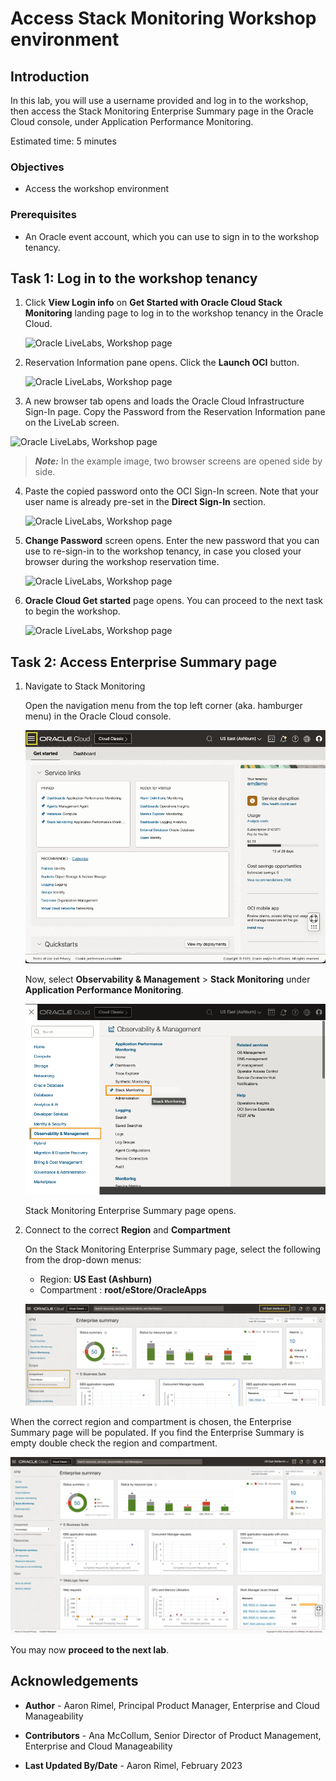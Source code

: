 # Access Stack Monitoring Workshop environment

## Introduction

In this lab, you will use a username provided and log in to the workshop, then access the Stack Monitoring Enterprise Summary page in the Oracle Cloud console, under Application Performance Monitoring.

Estimated time: 5 minutes

### Objectives

* Access the workshop environment

### Prerequisites

* An Oracle event account, which you can use to sign in to the workshop tenancy.


## Task 1: Log in to the workshop tenancy

1. Click **View Login info** on **Get Started with Oracle Cloud Stack Monitoring** landing page to log in to the workshop tenancy in the Oracle Cloud.

   ![Oracle LiveLabs, Workshop page](images/1-0-liveLabs.png " ")

2. Reservation Information pane opens. Click the **Launch OCI** button.

   ![Oracle LiveLabs, Workshop page](images/1-1-liveLabs.png " ")

3. A new browser tab opens and loads the Oracle Cloud Infrastructure Sign-In page. Copy the Password from the Reservation Information pane on the LiveLab screen.

  ![Oracle LiveLabs, Workshop page](images/1-2-liveLabs.png " ")
  >***Note:*** In the example image, two browser screens are opened side by side.

4. Paste the copied password onto the OCI Sign-In screen. Note that your user name is already pre-set in the **Direct Sign-In** section.

   ![Oracle LiveLabs, Workshop page](images/1-3-liveLabs.png " ")

5. **Change Password** screen opens. Enter the new password that you can use to re-sign-in to the workshop tenancy, in case you closed your browser during the workshop reservation time.

   ![Oracle LiveLabs, Workshop page](images/1-4-liveLabs.png " ")

6. **Oracle Cloud Get started** page opens. You can proceed to the next task to begin the workshop.

   ![Oracle LiveLabs, Workshop page](images/1-5-liveLabs.png " ")

## Task 2: Access Enterprise Summary page


1. Navigate to Stack Monitoring
   
   Open the navigation menu from the top left corner (aka. hamburger menu) in the Oracle Cloud console.

   ![Oracle Cloud console, Home page](images/2-1-access.png " ")

   Now, select **Observability & Management** > **Stack Monitoring** under **Application Performance Monitoring**.

   ![Oracle Cloud console, Navigation Menu](images/2-2-access.png " ")

   	 Stack Monitoring Enterprise Summary page opens.

2. Connect to the correct **Region** and **Compartment**

   On the Stack Monitoring Enterprise Summary page, select the following from the drop-down menus:
    - Region: **US East (Ashburn)**
    - Compartment : **root/eStore/OracleApps**

   ![Oracle Cloud console, Stack Monitoring Enterprise Summary page](images/2-3-access.png " ")

When the correct region and compartment is chosen, the Enterprise Summary page will be populated. If you find the Enterprise Summary is empty double check the region and compartment.

   ![Oracle Cloud console, Stack Monitoring Enterprise Summary page](images/2-4-access.png " ")

You may now **proceed to the next lab**.

## Acknowledgements

* **Author** - Aaron Rimel, Principal Product Manager, Enterprise and Cloud Manageability
- **Contributors** - Ana McCollum, Senior Director of Product Management, Enterprise and Cloud Manageability
* **Last Updated By/Date** - Aaron Rimel, February 2023
